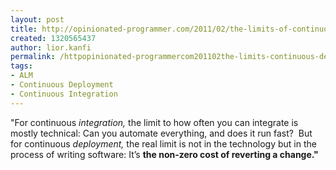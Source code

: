 ```yaml
---
layout: post
title: http://opinionated-programmer.com/2011/02/the-limits-of-continuous-deployment/
created: 1320565437
author: lior.kanfi
permalink: /httpopinionated-programmercom201102the-limits-continuous-deployment
tags:
- ALM
- Continuous Deployment
- Continuous Integration
---
```

<p>&quot;For continuous <em>integration,</em> the limit to how often you can  integrate is mostly technical: Can you automate everything, and does it  run fast? &nbsp;But for continuous <em>deployment,</em> the real limit is not in the technology but in the process of writing software: It&rsquo;s <strong>the non-zero cost of reverting a change.&quot;</strong></p>
